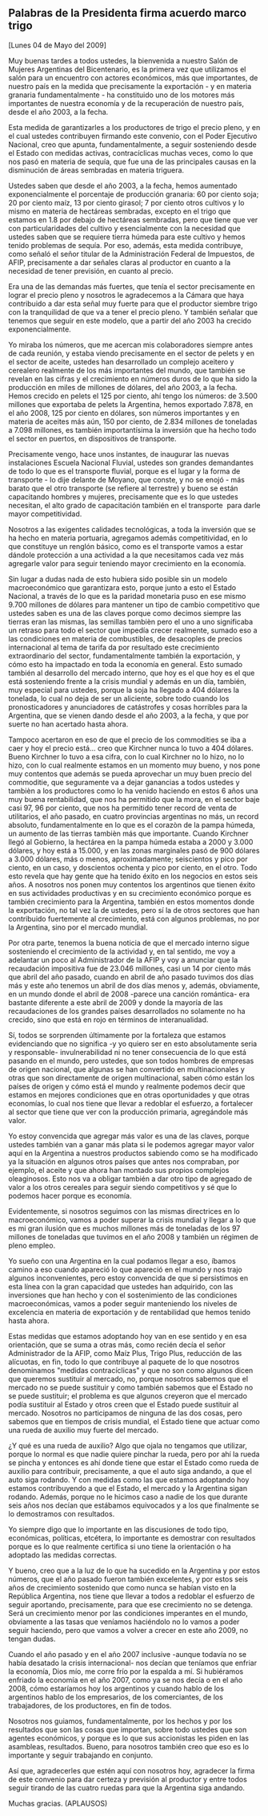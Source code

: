 Palabras de la Presidenta firma acuerdo marco trigo
---------------------------------------------------

[Lunes 04 de Mayo del 2009]

Muy buenas tardes a todos ustedes, la bienvenida a nuestro Salón de
Mujeres Argentinas del Bicentenario, es la primera vez que utilizamos el
salón para un encuentro con actores económicos, más que importantes, de
nuestro país en la medida que precisamente la exportación - y en materia
granaria fundamentalmente - ha constituido uno de los motores más
importantes de nuestra economía y de la recuperación de nuestro país,
desde el año 2003, a la fecha.

Esta medida de garantizarles a los productores de trigo el precio pleno,
y en el cual ustedes contribuyen firmando este convenio, con el Poder
Ejecutivo Nacional, creo que apunta, fundamentalmente, a seguir
sosteniendo desde el Estado con medidas activas, contracíclicas muchas
veces, como lo que nos pasó en materia de sequía, que fue una de las
principales causas en la disminución de áreas sembradas en materia
triguera.

Ustedes saben que desde el año 2003, a la fecha, hemos aumentado
exponencialmente el porcentaje de producción granaria: 60 por ciento
soja; 20 por ciento maíz, 13 por ciento girasol; 7 por ciento otros
cultivos y lo mismo en materia de hectáreas sembradas, excepto en el
trigo que estamos en 1.8 por debajo de hectáreas sembradas, pero que
tiene que ver con particularidades del cultivo y esencialmente con la
necesidad que ustedes saben que se requiere tierra húmeda para este
cultivo y hemos tenido problemas de sequía. Por eso, además, esta medida
contribuye, como señaló el señor titular de la Administración Federal de
Impuestos, de AFIP, precisamente a dar señales claras al productor en
cuanto a la necesidad de tener previsión, en cuanto al precio.

Era una de las demandas más fuertes, que tenía el sector precisamente en
lograr el precio pleno y nosotros le agradecemos a la Cámara que haya
contribuido a dar esta señal muy fuerte para que el productor siembre
trigo con la tranquilidad de que va a tener el precio pleno. Y también
señalar que tenemos que seguir en este modelo, que a partir del año 2003
ha crecido exponencialmente.

Yo miraba los números, que me acercan mis colaboradores siempre antes de
cada reunión, y estaba viendo precisamente en el sector de pelets y en
el sector de aceite, ustedes han desarrollado un complejo aceitero y
cerealero realmente de los más importantes del mundo, que también se
revelan en las cifras y el crecimiento en números duros de lo que ha
sido la producción en miles de millones de dólares, del año 2003, a la
fecha. Hemos crecido en pelets el 125 por ciento, ahí tengo los números:
de 3.500 millones que exportaba de pelets la Argentina, hemos exportado
7.878, en el año 2008, 125 por ciento en dólares, son números
importantes y en materia de aceites más aún, 150 por ciento, de 2.834
millones de toneladas a 7.098 millones, es también importantísima la
inversión que ha hecho todo el sector en puertos, en dispositivos de
transporte.

Precisamente vengo, hace unos instantes, de inaugurar las nuevas
instalaciones Escuela Nacional Fluvial, ustedes son grandes demandantes
de todo lo que es el transporte fluvial, porque es el lugar y la forma
de transporte - lo dije delante de Moyano, que conste, y no se enojó -
más barato que el otro transporte (se refiere al terrestre) y bueno se
están capacitando hombres y mujeres, precisamente que es lo que ustedes
necesitan, el alto grado de capacitación también en el transporte  para
darle mayor competitividad.

Nosotros a las exigentes calidades tecnológicas, a toda la inversión que
se ha hecho en materia portuaria, agregamos además competitividad, en lo
que constituye un renglón básico, como es el transporte vamos a estar
dándole protección a una actividad a la que necesitamos cada vez más
agregarle valor para seguir teniendo mayor crecimiento en la economía.

Sin lugar a dudas nada de esto hubiera sido posible sin un modelo
macroeconómico que garantizara esto, porque junto a esto el Estado
Nacional, a través de lo que es la paridad monetaria puso en ese mismo
9.700 millones de dólares para mantener un tipo de cambio competitivo
que ustedes saben es una de las claves porque como decimos siempre las
tierras eran las mismas, las semillas tambièn pero el uno a uno
significaba un retraso para todo el sector que impedía crecer realmente,
sumado eso a las condiciones en materia de combustibles, de desacoples
de precios internacional al tema de tarifa da por resultado este
crecimiento extraordinario del sector, fundamentalmente también la
exportación, y cómo esto ha impactado en toda la economía en general.
Esto sumado también al desarrollo del mercado interno, que hoy es el que
hoy es el que está sosteniendo frente a la crisis mundial y además en un
día, también, muy especial para ustedes, porque la soja ha llegado a 404
dólares la tonelada, lo cual no deja de ser un aliciente, sobre todo
cuando los pronosticadores y anunciadores de catástrofes y cosas
horribles para la Argentina, que se vienen dando desde el año 2003, a la
fecha, y que por suerte no han acertado hasta ahora.

Tampoco acertaron en eso de que el precio de los commodities se iba a
caer y hoy el precio está... creo que Kirchner nunca lo tuvo a 404
dólares. Bueno Kirchner lo tuvo a esa cifra, con lo cual Kirchner no lo
hizo, no lo hizo, con lo cual realmente estamos en un momento muy bueno,
y nos pone muy contentos que además se pueda aprovechar un muy buen
precio del commoditie, que seguramente va a dejar ganancias a todos
ustedes y tambièn a los productores como lo ha venido haciendo en estos
6 años una muy buena rentabilidad, que nos ha permitido que la mora, en
el sector baje casi 97, 96 por ciento, que nos ha permitido tener record
de venta de utilitarios, el año pasado, en cuatro provincias argentinas
no más, un record absoluto, fundamentalmente en lo que es el corazòn de
la pampa húmeda, un aumento de las tierras tambièn más que importante.
Cuando Kirchner llegó al Gobierno, la hectárea en la pampa húmeda estaba
a 2000 y 3.000 dólares, y hoy está a 15.000, y en las zonas marginales
pasó de 900 dólares a 3.000 dólares, más o menos, aproximadamente;
seiscientos y pico por ciento, en un caso, y doscientos ochenta y pico
por ciento, en el otro. Todo esto revela que hay gente que ha tenido
éxito en los negocios en estos seis años. A nosotros nos ponen muy
contentos los argentinos que tienen éxito en sus actividades productivas
y en su crecimiento económico porque es también crecimiento para la
Argentina, también en estos momentos donde la exportación, no tal vez la
de ustedes, pero sí la de otros sectores que han contribuido fuertemente
al crecimiento, está con algunos problemas, no por la Argentina, sino
por el mercado mundial.

Por otra parte, tenemos la buena noticia de que el mercado interno sigue
sosteniendo el crecimiento de la actividad y, en tal sentido, me voy a
adelantar un poco al Administrador de la AFIP y voy a anunciar que la
recaudación impositiva fue de 23.046 millones, casi un 14 por ciento más
que abril del año pasado, cuando en abril de año pasado tuvimos dos días
más y este año tenemos un abril de dos días menos y, además, obviamente,
en un mundo donde el abril de 2008 -parece una canción romántica- era
bastante diferente a este abril de 2009 y donde la mayoría de las
recaudaciones de los grandes países desarrollados no solamente no ha
crecido, sino que está en rojo en términos de interanualidad.

Sí, todos se sorprenden últimamente por la fortaleza que estamos
evidenciando que no significa -y yo quiero ser en esto absolutamente
seria y responsable- invulnerabilidad ni no tener consecuencia de lo que
está pasando en el mundo, pero ustedes, que son todos hombres de
empresas de origen nacional, que algunas se han convertido en
multinacionales y otras que son directamente de origen multinacional,
saben cómo están los países de origen y cómo está el mundo y realmente
podemos decir que estamos en mejores condiciones que en otras
oportunidades y que otras economías, lo cual nos tiene que llevar a
redoblar el esfuerzo, a fortalecer al sector que tiene que ver con la
producción primaria, agregándole más valor.

Yo estoy convencida que agregar más valor es una de las claves, porque
ustedes también van a ganar más plata si le podemos agregar mayor valor
aquí en la Argentina a nuestros productos sabiendo como se ha modificado
ya la situación en algunos otros países que antes nos compraban, por
ejemplo, el aceite y que ahora han montado sus propios complejos
oleaginosos. Esto nos va a obligar también a dar otro tipo de agregado
de valor a los otros cereales para seguir siendo competitivos y sé que
lo podemos hacer porque es economía.

Evidentemente, si nosotros seguimos con las mismas directrices en lo
macroeconómico, vamos a poder superar la crisis mundial y llegar a lo
que es mi gran ilusión que es muchos millones más de toneladas de los 97
millones de toneladas que tuvimos en el año 2008 y también un régimen de
pleno empleo.

Yo sueño con una Argentina en la cual podamos llegar a eso, íbamos
camino a eso cuando apareció lo que apareció en el mundo y nos trajo
algunos inconvenientes, pero estoy convencida de que si persistimos en
esta línea con la gran capacidad que ustedes han adquirido, con las
inversiones que han hecho y con el sostenimiento de las condiciones
macroeconómicas, vamos a poder seguir manteniendo los niveles de
excelencia en materia de exportación y de rentabilidad que hemos tenido
hasta ahora.

Estas medidas que estamos adoptando hoy van en ese sentido y en esa
orientación, que se suma a otras más, como recién decía el señor
Administrador de la AFIP, como Maíz Plus, Trigo Plus, reducción de las
alícuotas, en fin, todo lo que contribuye al paquete de lo que nosotros
denominamos "medidas contracíclicas" y que no son como algunos dicen que
queremos sustituir al mercado, no, porque nosotros sabemos que el
mercado no se puede sustituir y como también sabemos que el Estado no se
puede sustituir; el problema es que algunos creyeron que el mercado
podía sustituir al Estado y otros creen que el Estado puede sustituir al
mercado. Nosotros no participamos de ninguna de las dos cosas, pero
sabemos que en tiempos de crisis mundial, el Estado tiene que actuar
como una rueda de auxilio muy fuerte del mercado.

¿Y qué es una rueda de auxilio? Algo que ojala no tengamos que utilizar,
porque lo normal es que nadie quiere pinchar la rueda, pero por ahí la
rueda se pincha y entonces es ahí donde tiene que estar el Estado como
rueda de auxilio para contribuir, precisamente, a que el auto siga
andando, a que el auto siga rodando. Y con medidas como las que estamos
adoptando hoy estamos contribuyendo a que el Estado, el mercado y la
Argentina sigan rodando. Además, porque no le hicimos caso a nadie de
los que durante seis años nos decían que estábamos equivocados y a los
que finalmente se lo demostramos con resultados.

Yo siempre digo que lo importante en las discusiones de todo tipo,
económicas, políticas, etcétera, lo importante es demostrar con
resultados porque es lo que realmente certifica si uno tiene la
orientación o ha adoptado las medidas correctas.

Y bueno, creo que a la luz de lo que ha sucedido en la Argentina y por
estos números, que el año pasado fueron también excelentes, y por estos
seis años de crecimiento sostenido que como nunca se habían visto en la
República Argentina, nos tiene que llevar a todos a redoblar el esfuerzo
de seguir aportando, precisamente, para que ese crecimiento no se
detenga. Será un crecimiento menor por las condiciones imperantes en el
mundo, obviamente a las tasas que veníamos haciéndolo no lo vamos a
poder seguir haciendo, pero que vamos a volver a crecer en este año
2009, no tengan dudas.

Cuando el año pasado y en el año 2007 inclusive -aunque todavía no se
había desatado la crisis internacional- nos decían que teníamos que
enfriar la economía, Dios mío, me corre frío por la espalda a mí. Si
hubiéramos enfriado la economía en el año 2007, como ya se nos decía o
en el año 2008, cómo estaríamos hoy los argentinos y cuando hablo de los
argentinos hablo de los empresarios, de los comerciantes, de los
trabajadores, de los productores, en fin de todos.

Nosotros nos guiamos, fundamentalmente, por los hechos y por los
resultados que son las cosas que importan, sobre todo ustedes que son
agentes económicos, y porque es lo que sus accionistas les piden en las
asambleas, resultados. Bueno, para nosotros también creo que eso es lo
importante y seguir trabajando en conjunto.

Así que, agradecerles que estén aquí con nosotros hoy, agradecer la
firma de este convenio para dar certeza y previsión al productor y entre
todos seguir tirando de las cuatro ruedas para que la Argentina siga
andando.

Muchas gracias. (APLAUSOS)

  

                   
